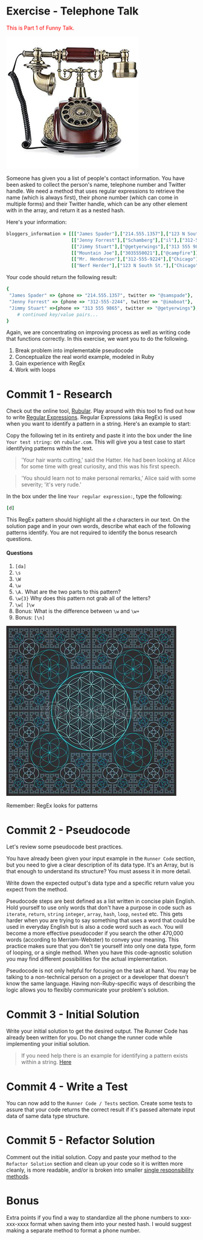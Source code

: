 # Exercise - Telephone Talk

<span style="color: red;">This is Part 1 of Funny Talk.</span>

![roto dial phone](resources/roto_dial.jpg)

Someone has given you a list of people's contact information. You have been asked to collect the person's name, telephone number and Twitter handle. We need a method that uses regular expressions to retrieve the name (which is always first), their phone number (which can come in multiple forms) and their Twitter handle, which can be any other element with in the array, and return it as a nested hash.

Here's your information:

```ruby
bloggers_information = [[["James Spader"],["214.555.1357"],["123 N South St."],["Chicago"],["il"],["60645"],["@samspade"]],
                        [["Jenny Forrest"],["Schamberg"],["il"],["312-555-2244"],["@imaboat"]],
                        [["Jimmy Stuart"],["@getyerwings"],["313 555 9865"],["1128 Alameda Ave"],["Glendale"],["CA"],["92606"]],
                        [["Mountain Joe"],["3035550021"],["@campfire"]],
                        [["Mr. Henderson"],["312-555-9224"],["Chicago"],["il"],["60647"],["@hairy"]],
                        [["Nerf Herder"],["123 N South St."],["Chicago"],["il"],["60645"],["@blueharvest"],["310.555.2234"]]]                        
```

Your code should return the following result:

```ruby
{
 "James Spader" => {phone => "214.555.1357", twitter => "@samspade"},
 "Jenny Forrest" => {phone => "312-555-2244", twitter => "@imaboat"},
 "Jimmy Stuart" =>{phone => "313 555 9865", twitter => "@getyerwings"},
    # continued key/value pairs...
}
```

Again, we are concentrating on improving process as well as writing code that functions correctly. In this exercise, we want you to do the following.

1. Break problem into implementable pseudocode
2. Conceptualize the real world example, modeled in Ruby
3. Gain experience with RegEx
4. Work with loops

# Commit 1 - Research

Check out the online tool, [Rubular](http://rubular.com). Play around with this tool to find out how to write [Regular Expressions](https://ruby-doc.org/core-2.4.1/Regexp.html). Regular Expressions (aka RegEx) is used when you want to identify a pattern in a string. Here's an example to start:

Copy the following tet in its entirety and paste it into the box under the line `Your test string:` on `rubular.com`. This will give you a test case to start identifying patterns within the text.

>'Your hair wants cutting,' said the Hatter. He had been looking at Alice for some time with great curiosity, and this was his first speech.

>'You should learn not to make personal remarks,' Alice said with some severity; 'it's very rude.'

In the box under the line `Your regular expression:`, type the following:

```ruby
[d]
```

This RegEx pattern should highlight all the `d` characters in our text. On the solution page and in your own words, describe what each of the following patterns identify. You are not required to identify the bonus research questions.

#### Questions

1. `[da]`
2. `\s`
3. `\W`
4. `\w`
5. `\A.` What are the two parts to this pattern?
6. `\w{3}` Why does this pattern not grab all of the letters?
7. `\w[ ]\w`
8. Bonus: What is the difference between `\w` and `\w+`
9. Bonus: `[\n]`

![Circle Pattern Fractal](resources/circle-fractal.jpg)

Remember: RegEx looks for patterns

# Commit 2 - Pseudocode

Let's review some pseudocode best practices.

You have already been given your input example in the `Runner Code` section, but you need to give a clear description of its data type. It's an Array, but is that enough to understand its structure? You must assess it in more detail.

Write down the expected output's data type and a specific return value you expect from the method. 

Pseudocode steps are best defined as a list written in concise plain English. Hold yourself to use only words that don't have a purpose in code such as `iterate`, `return`, `string` `integer`, `array`, `hash`, `loop`, `nested` etc. This gets harder when you are trying to say something that uses a word that could be used in everyday English but is also a code word such as `each`. You will become a more effective pseudocoder if you search the other 470,000 words (according to Merriam-Webster) to convey your meaning. This practice makes sure that you don't tie yourself into only one data type, form of looping, or a single method. When you have this code-agnostic solution you may find different possibilities for the actual implementation.

Pseudocode is not only helpful for focusing on the task at hand. You may be talking to a non-technical person on a project or a developer that doesn't know the same language. Having non-Ruby-specific ways of describing the logic allows you to flexibly communicate your problem's solution.

# Commit 3 - Initial Solution

Write your initial solution to get the desired output. The Runner Code has already been written for you. Do not change the runner code while implementing your initial solution.

> If you need help there is an example for identifying a pattern exists within a string. [Here](examples/matching_patterns.rb)

# Commit 4 - Write a Test

You can now add to the `Runner Code / Tests` section. Create some tests to assure that your code returns the correct result if it's passed alternate input data of same data type structure.

# Commit 5 - Refactor Solution

Comment out the initial solution. Copy and paste your method to the `Refactor Solution` section and clean up your code so it is written more cleanly, is more readable, and/or is broken into smaller [single responsibility methods](../../../Resources/Refactoring.md#single-responsibility-methods).

# Bonus

Extra points if you find a way to standardize all the phone numbers to xxx-xxx-xxxx format when saving them into your nested hash. I would suggest making a separate method to format a phone number.

